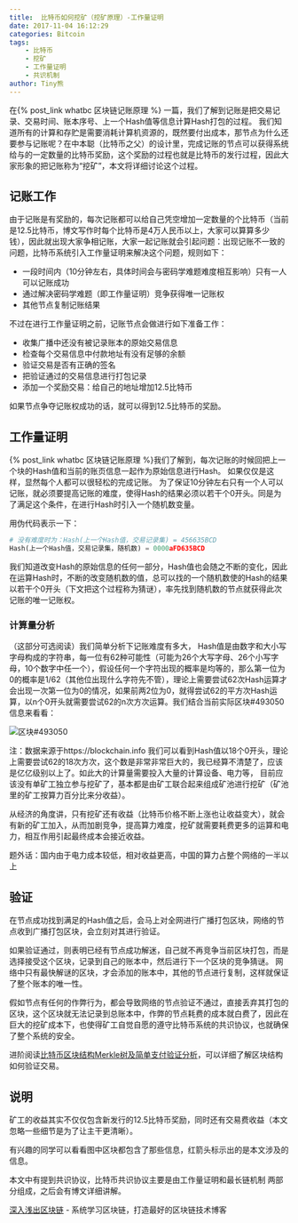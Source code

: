 ```yaml
---
title:  比特币如何挖矿（挖矿原理）-工作量证明
date: 2017-11-04 16:12:29
categories: Bitcoin
tags:
    - 比特币
    - 挖矿
    - 工作量证明
    - 共识机制
author: Tiny熊
---
```


在{% post_link whatbc 区块链记账原理 %} 一篇，我们了解到记账是把交易记录、交易时间、账本序号、上一个Hash值等信息计算Hash打包的过程。
我们知道所有的计算和存贮是需要消耗计算机资源的，既然要付出成本，那节点为什么还要参与记账呢？在中本聪（比特币之父）的设计里，完成记账的节点可以获得系统给与的一定数量的比特币奖励，这个奖励的过程也就是比特币的发行过程，因此大家形象的把记账称为“挖矿”，本文将详细讨论这个过程。

<!-- more -->

## 记账工作

由于记账是有奖励的，每次记账都可以给自己凭空增加一定数量的个比特币（当前是12.5比特币，博文写作时每个比特币是4万人民币以上，大家可以算算多少钱），因此就出现大家争相记账，大家一起记账就会引起问题：出现记账不一致的问题，比特币系统引入工作量证明来解决这个问题，规则如下：

* 一段时间内（10分钟左右，具体时间会与密码学难题难度相互影响）只有一人可以记账成功
* 通过解决密码学难题（即工作量证明）竞争获得唯一记账权
* 其他节点复制记账结果

不过在进行工作量证明之前，记账节点会做进行如下准备工作：
* 收集广播中还没有被记录账本的原始交易信息
* 检查每个交易信息中付款地址有没有足够的余额
* 验证交易是否有正确的签名
* 把验证通过的交易信息进行打包记录
* 添加一个奖励交易：给自己的地址增加12.5比特币

如果节点争夺记账权成功的话，就可以得到12.5比特币的奖励。

## 工作量证明
{% post_link whatbc 区块链记账原理 %}我们了解到，每次记账的时候回把上一个块的Hash值和当前的账页信息一起作为原始信息进行Hash。
如果仅仅是这样，显然每个人都可以很轻松的完成记账。
为了保证10分钟左右只有一个人可以记账，就必须要提高记账的难度，使得Hash的结果必须以若干个0开头。同是为了满足这个条件，在进行Hash时引入一个随机数变量。

用伪代码表示一下：

```python
# 没有难度时为：Hash(上一个Hash值，交易记录集) = 456635BCD
Hash(上一个Hash值，交易记录集，随机数) = 0000aFD635BCD
```
我们知道改变Hash的原始信息的任何一部分，Hash值也会随之不断的变化，因此在运算Hash时，不断的改变随机数的值，总可以找的一个随机数使的Hash的结果以若干个0开头（下文把这个过程称为猜谜），率先找到随机数的节点就获得此次记账的唯一记账权。

### 计算量分析
（这部分可选阅读）我们简单分析下记账难度有多大，
Hash值是由数字和大小写字母构成的字符串，每一位有62种可能性（可能为26个大写字母、26个小写字母，10个数字中任一个），假设任何一个字符出现的概率是均等的，那么第一位为0的概率是1/62（其他位出现什么字符先不管），理论上需要尝试62次Hash运算才会出现一次第一位为0的情况，如果前两2位为0，就得尝试62的平方次Hash运算，以n个0开头就需要尝试62的n次方次运算。我们结合当前实际区块#493050信息来看看：

![区块#493050](/images/block_info_493050.jpg)

注：数据来源于https://blockchain.info
我们可以看到Hash值以18个0开头，理论上需要尝试62的18次方次，这个数是非常非常巨大的，我已经算不清楚了，应该是亿亿级别以上了。如此大的计算量需要投入大量的计算设备、电力等，
目前应该没有单矿工独立参与挖矿了，基本都是由矿工联合起来组成矿池进行挖矿（矿池里的矿工按算力百分比来分收益）。

从经济的角度讲，只有挖矿还有收益（比特币价格不断上涨也让收益变大），就会有新的矿工加入，从而加剧竞争，提高算力难度，挖矿就需要耗费更多的运算和电力，相互作用引起最终成本会接近收益。

题外话：国内由于电力成本较低，相对收益更高，中国的算力占整个网络的一半以上

## 验证

在节点成功找到满足的Hash值之后，会马上对全网进行广播打包区块，网络的节点收到广播打包区块，会立刻对其进行验证。

如果验证通过，则表明已经有节点成功解迷，自己就不再竞争当前区块打包，而是选择接受这个区块，记录到自己的账本中，然后进行下一个区块的竞争猜谜。
网络中只有最快解谜的区块，才会添加的账本中，其他的节点进行复制，这样就保证了整个账本的唯一性。

假如节点有任何的作弊行为，都会导致网络的节点验证不通过，直接丢弃其打包的区块，这个区块就无法记录到总账本中，作弊的节点耗费的成本就白费了，因此在巨大的挖矿成本下，也使得矿工自觉自愿的遵守比特币系统的共识协议，也就确保了整个系统的安全。

进阶阅读[比特币区块结构Merkle树及简单支付验证分析](https://xiaozhuanlan.com/topic/1402935768)，可以详细了解区块结构如何验证交易。

## 说明 

矿工的收益其实不仅仅包含新发行的12.5比特币奖励，同时还有交易费收益（本文忽略一些细节是为了让主干更清晰）。

有兴趣的同学可以看看图中区块都包含了那些信息，红箭头标示出的是本文涉及的信息。

本文中有提到共识协议，比特币共识协议主要是由工作量证明和最长链机制 两部分组成，之后会有博文详细讲解。

[深入浅出区块链](https://learnblockchain.cn/) - 系统学习区块链，打造最好的区块链技术博客
